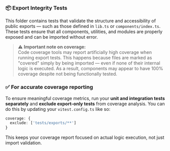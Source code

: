 ### 📦 Export Integrity Tests

This folder contains tests that validate the structure and accessibility of public exports — such as those defined in
`lib.ts` or `components/index.ts`. These tests ensure that all components, utilities, and modules are properly exposed
and can be imported without error.

> ⚠️ **Important note on coverage:**  
> Code coverage tools may report artificially high coverage when running export tests. This happens because files are
> marked as "covered" simply by being imported — even if none of their internal logic is executed. As a result, components
> may appear to have 100% coverage despite not being functionally tested.

### ✅ For accurate coverage reporting

To ensure meaningful coverage metrics, run your **unit and integration tests separately** and **exclude export-only
tests** from coverage analysis. You can do this by updating your `vitest.config.ts` like so:

```ts
coverage: {
  exclude: ['tests/exports/**']
}
```

This keeps your coverage report focused on actual logic execution, not just import validation.
